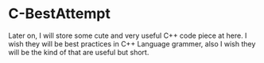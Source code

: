 # C-BestAttempt
Later on, I will store some cute and very useful C++ code piece at here. 
I wish they will be best practices in C++ Language grammer, also I wish they will be the kind of that are useful but short.
